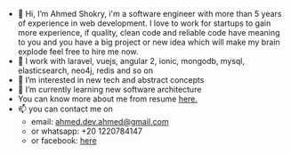 - 👋 Hi, I’m Ahmed Shokry, i'm a software engineer with more than 5 years of experience in web development. I love to work for startups to gain more experience, if quality, clean code and reliable code have meaning to you and you have a big project or new idea which will make my brain explode feel free  to hire me now.
- 🌱 I work with laravel, vuejs, angular 2, ionic, mongodb, mysql, elasticsearch, neo4j, redis and so on 
- 👀 I’m interested in new tech and abstract concepts
- 🌱 I’m currently learning new software architecture 
- You can know more about me from resume [here.](https://drive.google.com/file/d/1GW3P-Q4cIguzaKRolv3G49nrlSGefDDz/view?usp=sharing)
- 📫 you can contact me on 
   - email: ahmed.dev.ahmed@gmail.com
   - or  whatsapp: +20 1220784147
   - or facebook: [here](https://www.facebook.com/profile.php?id=100052825194054)

<!---
Ahmed0shokry/Ahmed0shokry is a ✨ special ✨ repository because its `README.md` (this file) appears on your GitHub profile.
You can click the Preview link to take a look at your changes.
--->
